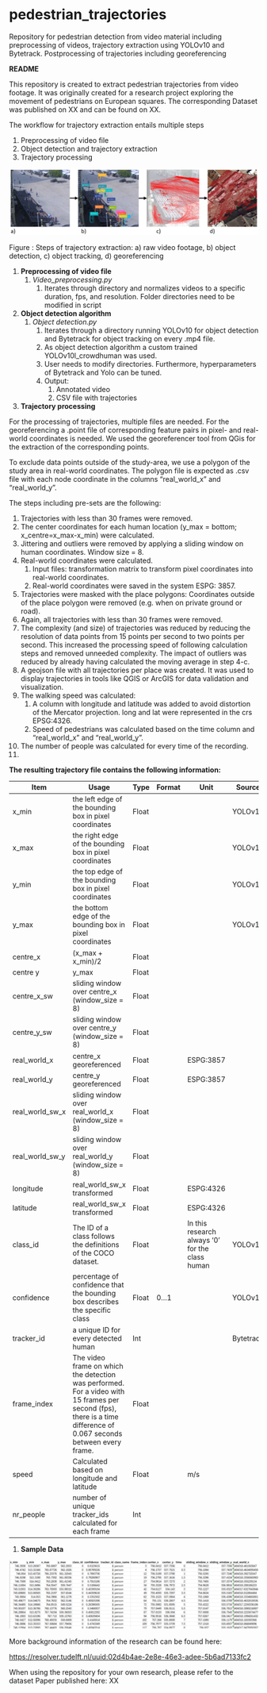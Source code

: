 # pedestrian_trajectories
Repository for pedestrian detection from video material including preprocessing of videos, trajectory extraction using YOLOv10 and Bytetrack. Postprocessing of trajectories including georeferencing


**README**

This repository is created to extract pedestrian trajectories from video footage. It was originally created for a research project exploring the movement of pedestrians on European squares. The corresponding Dataset was published on XX and can be found on XX.

The workflow for trajectory extraction entails multiple steps

1. Preprocessing of video file
2. Object detection and trajectory extraction
3. Trajectory processing

![Figure 1: Steps of trajectory extraction: a) raw video footage, b) object detection, c) object tracking, d) georeferencing](images/steps.png)

Figure : Steps of trajectory extraction: a) raw video footage, b) object detection, c) object tracking, d) georeferencing

1. **Preprocessing of video file**
    1. _Video_preprocessing.py_
        1. Iterates through directory and normalizes videos to a specific duration, fps, and resolution. Folder directories need to be modified in script
2. **Object detection algorithm**
    1. _Object detection.py_
        1. Iterates through a directory running YOLOv10 for object detection and Bytetrack for object tracking on every .mp4 file.
        2. As object detection algorithm a custom trained YOLOv10l_crowdhuman was used.
        3. User needs to modify directories. Furthermore, hyperparameters of Bytetrack and Yolo can be tuned.
        4. Output:
            1. Annotated video
            2. CSV file with trajectories
3. **Trajectory processing**

For the processing of trajectories, multiple files are needed. For the georeferencing a .point file of corresponding feature pairs in pixel- and real-world coordinates is needed. We used the georeferencer tool from QGis for the extraction of the corresponding points.

To exclude data points outside of the study-area, we use a polygon of the study area in real-world coordinates. The polygon file is expected as .csv file with each node coordinate in the columns “real_world_x” and “real_world_y”.


The steps including pre-sets are the following:

1. Trajectories with less than 30 frames were removed.
2. The center coordinates for each human location (y_max = bottom; x_centre=x_max-x_min) were calculated.
3. Jittering and outliers were removed by applying a sliding window on human coordinates. Window size = 8.
4. Real-world coordinates were calculated.
    1. Input files: transformation matrix to transform pixel coordinates into real-world coordinates.
    2. Real-world coordinates were saved in the system ESPG: 3857.
5. Trajectories were masked with the place polygons: Coordinates outside of the place polygon were removed (e.g. when on private ground or road).
6. Again, all trajectories with less than 30 frames were removed.
7. The complexity (and size) of trajectories was reduced by reducing the resolution of data points from 15 points per second to two points per second. This increased the processing speed of following calculation steps and removed unneeded complexity. The impact of outliers was reduced by already having calculated the moving average in step 4-c.
8. A geojson file with all trajectories per place was created. It was used to display trajectories in tools like QGIS or ArcGIS for data validation and visualization.
9. The walking speed was calculated:
    1. A column with longitude and latitude was added to avoid distortion of the Mercator projection. long and lat were represented in the crs EPSG:4326.
    2. Speed of pedestrians was calculated based on the time column and “real_world_x” and “real_world_y”.
10. The number of people was calculated for every time of the recording.
11. 

**The resulting trajectory file contains the following information:**

| Item | Usage | Type | Format | Unit | Source |
| --- | --- | --- | --- | --- | --- |
| x_min | the left edge of the bounding box in pixel coordinates | Float |     |     | YOLOv10 |
| x_max | the right edge of the bounding box in pixel coordinates | Float |     |     | YOLOv10 |
| y_min | the top edge of the bounding box in pixel coordinates | Float |     |     | YOLOv10 |
| y_max | the bottom edge of the bounding box in pixel coordinates | Float |     |     | YOLOv10 |
| centre_x | (x_max + x_min)/2 | Float |     |     |     |
| centre y | y_max | Float |     |     |     |
| centre_x_sw | sliding window over centre_x (window_size = 8) | Float |     |     |     |
| centre_y_sw | sliding window over centre_y (window_size = 8) | Float |     |     |     |
| real_world_x | centre_x georeferenced | Float |     | ESPG:3857 |     |
| real_world_y | centre_y georeferenced | Float |     | ESPG:3857 |     |
| real_world_sw_x | sliding window over real_world_x (window_size = 8) | Float |     |     |     |
| real_world_sw_y | sliding window over real_world_y (window_size = 8) | Float |     |     |     |
| longitude | real_world_sw_x transformed | Float |     | ESPG:4326 |     |
| latitude | real_world_sw_x transformed | Float |     | ESPG:4326 |     |
| class_id | The ID of a class follows the definitions of the COCO dataset. | Float |     | In this research always ‘0’ for the class human | YOLOv10 |
| confidence | percentage of confidence that the bounding box describes the specific class | Float | 0…1 |     | YOLOv10 |
| tracker_id | a unique ID for every detected human | Int |     |     | Bytetrack |
| frame_index | The video frame on which the detection was performed. For a video with 15 frames per second (fps), there is a time difference of 0.067 seconds between every frame. | Float |     |     |     |
| speed | Calculated based on longitude and latitude | Float |     | m/s |     |
| nr_people | number of unique tracker_ids calculated for each frame | Int |     |     |     |


1. **Sample Data**

![Data output](images/table.png)



More background information of the research can be found here:

<https://resolver.tudelft.nl/uuid:02d4b4ae-2e8e-46e3-adee-5b6ad7133fc2>

When using the repository for your own research, please refer to the dataset Paper published here: XX
